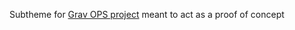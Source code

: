 Subtheme for [Grav OPS project](
https://github.com/hibbitts-design/grav-theme-quark-open-publishing) meant to act as a proof of concept
